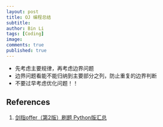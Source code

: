 ```yaml
---
layout: post
title: OJ 编程总结
subtitle:
author: Bin Li
tags: [Coding]
image: 
comments: true
published: true
---
```


* 先考虑主要规律，再考虑边界问题
* 边界问题看能不能归纳到主要部分之列，防止重复的边界判断
* 不要过早考虑优化问题！！



## References
1. [剑指offer（第2版）刷题 Python版汇总](https://www.cnblogs.com/yanmk/p/9130681.html)
